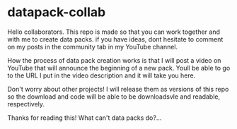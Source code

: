 # datapack-collab

Hello collaborators.
This repo is made so that you can
work together and with me to create
data packs. if you have ideas,
dont hesitate to comment on my posts
in the community tab in my YouTube channel.

How the process of data pack creation
works is that I will post a video
on YouTube that will announce the beginning
of a new pack. Youll be able to go to
the URL I put in the video description
and it will take you here.

Don't worry about other projects!
I will release them as versions of
this repo so the download and code
will be able to be downloadsvle and readable,
respectively.

Thanks for reading this!
What can't data packs do?...

